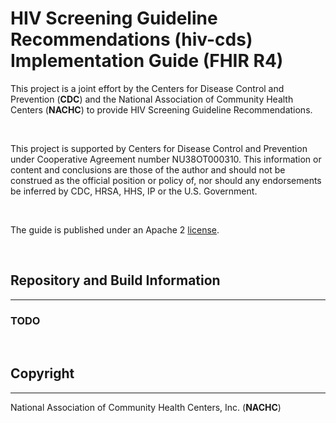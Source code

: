# HIV Screening Guideline Recommendations (hiv-cds) Implementation Guide (FHIR R4)

This project is a joint effort by the Centers for Disease Control and Prevention (**CDC**) and the National Association of Community Health Centers (**NACHC**) to provide HIV Screening Guideline Recommendations.

<br/>

This project is supported by Centers for Disease Control and Prevention under Cooperative Agreement number NU38OT000310. This information or content and conclusions are those of the author and should not be construed as the official position or policy of, nor should any endorsements be inferred by CDC, HRSA, HHS, IP or the U.S. Government.

<br/>

The guide is published under an Apache 2 [license](LICENSE).

<br/>

## Repository and Build Information

***

### TODO

<br/>

## Copyright 

***

National Association of Community Health Centers, Inc. (**NACHC**)

